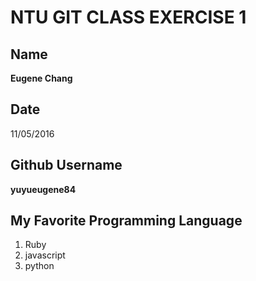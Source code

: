 # NTU GIT CLASS EXERCISE 1

Name
----
**Eugene Chang**

Date
----
11/05/2016

Github Username
---------------
**yuyueugene84**

My Favorite Programming Language
--------------------------------
1. Ruby
2. javascript
3. python